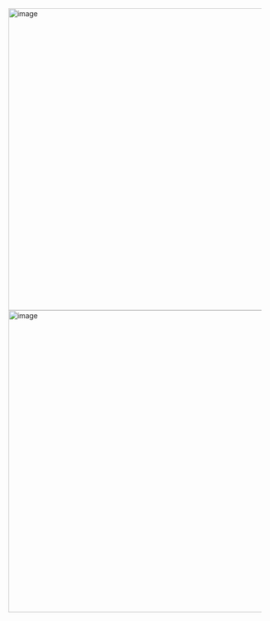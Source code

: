 <img width="960" height="600" alt="image" src="https://github.com/user-attachments/assets/7575f93a-0758-46a1-89b5-bcccbf6aa14d" />
<img width="960" height="600" alt="image" src="https://github.com/user-attachments/assets/a4fc3a9b-1e28-4a57-9b7a-6a991d65a432" />
